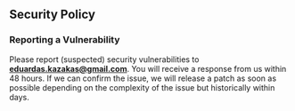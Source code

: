 ## Security Policy

### Reporting a Vulnerability

Please report (suspected) security vulnerabilities to **[eduardas.kazakas@gmail.com](mailto:eduardas.kazakas@gmail.com)**. You will receive a response from us within 48 hours. If we can confirm the issue, we will release a patch as soon as possible depending on the complexity of the issue but historically within days.

